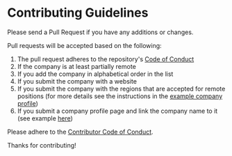 # Contributing Guidelines

Please send a Pull Request if you have any additions or changes.

Pull requests will be accepted based on the following:

1. The pull request adheres to the repository's [Code of Conduct](/CODE_OF_CONDUCT.md)
1. If the company is at least partially remote
1. If you add the company in alphabetical order in the list
1. If you submit the company with a website
1. If you submit the company with the regions that are accepted for remote positions (for more details see the instructions in the [example company profile](/company-profiles/TEMPLATE/example.md#region))
1. If you submit a company profile page and link the company name to it (see example [here](/company-profiles/TEMPLATE/example.md))

Please adhere to the [Contributor Code of Conduct](CODE_OF_CONDUCT.md).

Thanks for contributing!
